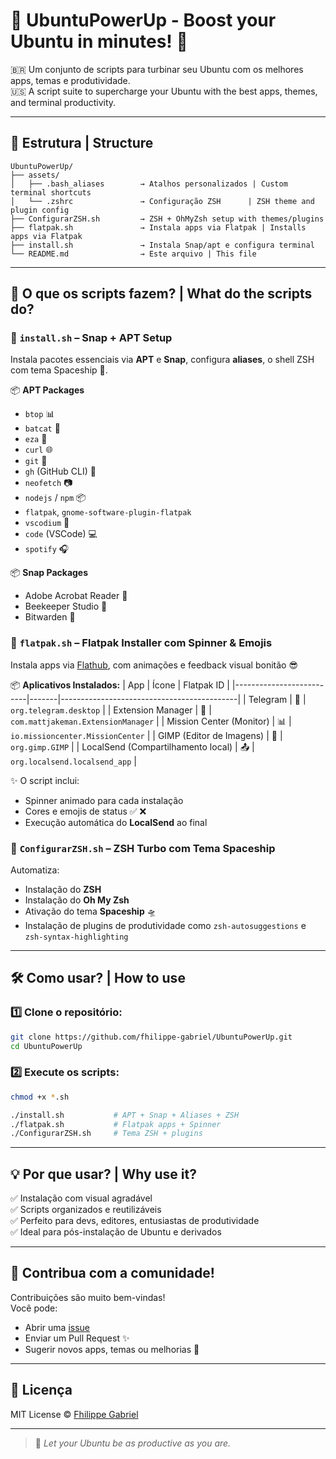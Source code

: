# 🚀 UbuntuPowerUp - Boost your Ubuntu in minutes! 🌟

🇧🇷 Um conjunto de scripts para turbinar seu Ubuntu com os melhores apps, temas e produtividade.  
🇺🇸 A script suite to supercharge your Ubuntu with the best apps, themes, and terminal productivity.

---

## 📁 Estrutura | Structure

```
UbuntuPowerUp/
├── assets/
│   ├── .bash_aliases        → Atalhos personalizados | Custom terminal shortcuts
│   └── .zshrc               → Configuração ZSH      | ZSH theme and plugin config
├── ConfigurarZSH.sh         → ZSH + OhMyZsh setup with themes/plugins
├── flatpak.sh               → Instala apps via Flatpak | Installs apps via Flatpak
├── install.sh               → Instala Snap/apt e configura terminal
└── README.md                → Este arquivo | This file
```

---

## 🧠 O que os scripts fazem? | What do the scripts do?

### 🔧 `install.sh` – Snap + APT Setup

Instala pacotes essenciais via **APT** e **Snap**, configura **aliases**, o shell ZSH com tema Spaceship 🚀.

📦 **APT Packages**

- `btop` 📊
- `batcat` 🦇
- `eza` 📁
- `curl` 🌐
- `git` 🔧
- `gh` (GitHub CLI) 🐙
- `neofetch` 📷
- `nodejs` / `npm` 📦
- `flatpak`, `gnome-software-plugin-flatpak`
- `vscodium` 🧬
- `code` (VSCode) 💻
- `spotify` 🎧

📦 **Snap Packages**

- Adobe Acrobat Reader 📄
- Beekeeper Studio 🐝
- Bitwarden 🔐

### 🚀 `flatpak.sh` – Flatpak Installer com Spinner & Emojis

Instala apps via [Flathub](https://flathub.org), com animações e feedback visual bonitão 😎

📦 **Aplicativos Instalados:**
| App | Ícone | Flatpak ID |
|--------------------------|-------|--------------------------------------------|
| Telegram | 💬 | `org.telegram.desktop` |
| Extension Manager | 🧩 | `com.mattjakeman.ExtensionManager` |
| Mission Center (Monitor) | 📊 | `io.missioncenter.MissionCenter` |
| GIMP (Editor de Imagens) | 🎨 | `org.gimp.GIMP` |
| LocalSend (Compartilhamento local) | 📤 | `org.localsend.localsend_app` |

✨ O script inclui:

- Spinner animado para cada instalação
- Cores e emojis de status ✅ ❌
- Execução automática do **LocalSend** ao final

### 💫 `ConfigurarZSH.sh` – ZSH Turbo com Tema Spaceship

Automatiza:

- Instalação do **ZSH**
- Instalação do **Oh My Zsh**
- Ativação do tema **Spaceship** 🛸
- Instalação de plugins de produtividade como `zsh-autosuggestions` e `zsh-syntax-highlighting`

---

## 🛠️ Como usar? | How to use

### 1️⃣ Clone o repositório:

```bash
git clone https://github.com/fhilippe-gabriel/UbuntuPowerUp.git
cd UbuntuPowerUp
```

### 2️⃣ Execute os scripts:

```bash
chmod +x *.sh

./install.sh           # APT + Snap + Aliases + ZSH
./flatpak.sh           # Flatpak apps + Spinner
./ConfigurarZSH.sh     # Tema ZSH + plugins
```

---

## 💡 Por que usar? | Why use it?

✅ Instalação com visual agradável  
✅ Scripts organizados e reutilizáveis  
✅ Perfeito para devs, editores, entusiastas de produtividade  
✅ Ideal para pós-instalação de Ubuntu e derivados

---

## 🤝 Contribua com a comunidade!

Contribuições são muito bem-vindas!  
Você pode:

- Abrir uma [issue](https://github.com/fhilippe-gabriel/UbuntuPowerUp/issues)
- Enviar um Pull Request ✨
- Sugerir novos apps, temas ou melhorias 🧠

---

## 📄 Licença

MIT License © [Fhilippe Gabriel](https://github.com/fhilippe-gabriel)

---

> 💬 _Let your Ubuntu be as productive as you are._
